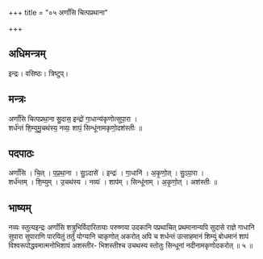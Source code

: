 +++
title = "०५ अर्णांसि चित्पप्रथाना"

+++
## अधिमन्त्रम्
इन्द्रः। वसिष्ठः। त्रिष्टुप्।

## मन्त्रः
अर्णां॑सि चित्पप्रथा॒ना सु॒दास॒ इन्द्रो॑ गा॒धान्य॑कृणोत्सुपा॒रा ।  
शर्ध॑न्तं शि॒म्युमु॒चथ॑स्य॒ नव्यः॒ शापं॒ सिन्धू॑नामकृणो॒दश॑स्तीः ॥

## पदपाठः
अर्णां॑सि । चि॒त् । प॒प्र॒था॒ना । सु॒ऽदासे॑ । इन्द्रः॑ । गा॒धानि॑ । अ॒कृ॒णो॒त् । सु॒ऽपा॒रा ।  
शर्ध॑न्तम् । शि॒म्युम् । उ॒चथ॑स्य । नव्यः॑ । शाप॑म् । सिन्धू॑नाम् । अ॒कृ॒णो॒त् । अश॑स्तीः ॥

## भाष्यम्
नव्यः स्तुत्यइन्द्रः अर्णांसि शत्रुभिर्विदारितायाः परुष्णया उदकानि पप्रथाचित् प्रथमानान्यपि सुदासे राज्ञे गाधानि सुपारा सुपाराणि पारयितुं तर्तुं योग्यानि चाकृणोत् अकरोत् अपि च शर्धन्तं उत्साहमानं शिम्युं बोधमानं शापं विश्वरूपोद्धवमात्मनोभिशापं अशस्तीर- भिशस्तीश्च उचथस्य स्तोतुः सिन्धूनां नदीनामकृणोदकरोत् ॥ ५ ॥